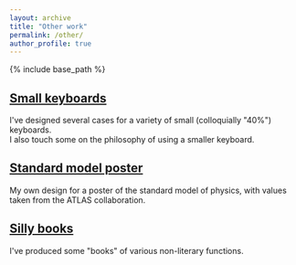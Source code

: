 ```yaml
---
layout: archive
title: "Other work"
permalink: /other/
author_profile: true
---
```


{% include base_path %}

## [Small keyboards](/other/keyboards)
I've designed several cases for a variety of small (colloquially "40%") keyboards.  
I also touch some on the philosophy of using a smaller keyboard.

## [Standard model poster](/other/standardmodel)

My own design for a poster of the standard model of physics, with values taken from the ATLAS collaboration.

## [Silly books](/other/books)

I've produced some "books" of various non-literary functions.
